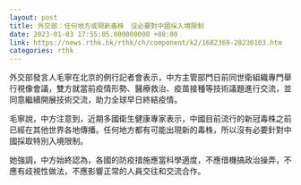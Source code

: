 ```yaml
---
layout: post
title: 外交部：任何地方或現新毒株　沒必要對中國採入境限制
date: 2023-01-03 17:55:05.000000000 +08:00
link: https://news.rthk.hk/rthk/ch/component/k2/1682369-20230103.htm
categories: rthk
---
```


外交部發言人毛寧在北京的例行記者會表示，中方主管部門日前同世衛組織專門舉行視像會議，雙方就當前疫情形勢、醫療救治、疫苗接種等技術議題進行交流，並同意繼續開展技術交流，助力全球早日終結疫情。

毛寧說，中方注意到，近期多國衛生健康專家表示，中國目前流行的新冠毒株之前已經在其他世界各地傳播。任何地方都有可能出現新的毒株，所以沒有必要針對中國採取特別入境限制。

她強調，中方始終認為，各國的防疫措施應當科學適度，不應借機搞政治操弄，不應有歧視性做法，不應影響正常的人員交往和交流合作。
